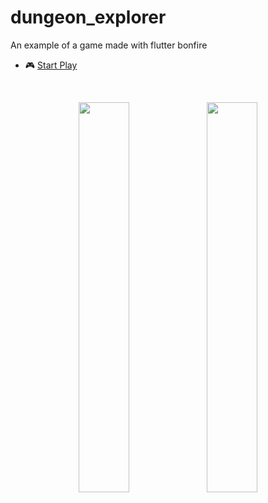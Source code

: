 # dungeon_explorer

An example of a game made with flutter bonfire

- 🎮 [Start Play](https://keane032.github.io/dungeon_explorer/docs/#/)

<br/>
<p align="center">
    <img width='40%' src='https://user-images.githubusercontent.com/16032852/215610783-253c79fa-d048-4179-a8e3-ba162ea8aa77.jpeg' />
    <img width='40%' src='https://user-images.githubusercontent.com/16032852/215610808-0b71300c-f2fe-4fbd-b4b9-9f6e98f81863.jpeg' />
</p>

